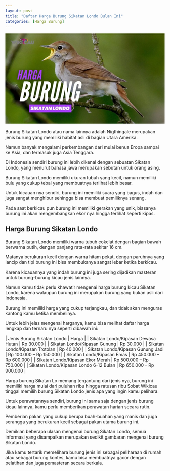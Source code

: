 ```yaml
---
layout: post
title: "Daftar Harga Burung Sikatan Londo Bulan Ini"
categories: [Harga Burung]
---
```


![Daftar Harga Burung Sikatan Londo Bulan Ini](/images/harga-burung-sikatan-londo.webp)

Burung Sikatan Londo atau nama lainnya adalah Nigthingale merupakan jenis burung yang memiliki habitat asli di bagian Utara Amerika.

Namun banyak mengalami perkembangan dari mulai benua Eropa sampai ke Asia, dan termasuk juga Asia Tenggara.

Di Indonesia sendiri burung ini lebih dikenal dengan sebuatan Sikatan Londo, yang menurut bahasa jawa merupakan sebutan untuk orang asing.

Burung Sikatan Londo memiliki ukuran tubuh yang kecil, namun memiliki bulu yang cukup tebal yang membuatnya terlihat lebih besar.

Untuk kicauan nya sendiri, burung ini memiliki suara yang bagus, indah dan juga sangat menghibur sehingga bisa membuat pemiliknya senang.

Pada saat berkicau pun burung ini memiliki gerakan yang unik, biasanya burung ini akan mengembangkan ekor nya hingga terlihat seperti kipas.

## Harga Burung Sikatan Londo

Burung Sikatan Londo memiliki warna tubuh cokelat dengan bagian bawah berwarna putih, dengan panjang rata-rata sekitar 16 cm.

Matanya berukuran kecil dengan warna hitam pekat, dengan paruhnya yang lancip dan tipi burung ini bisa membukanya sangat lebar ketika berkicau.

Karena kicauannya yang indah burung ini juga sering dijadikan masteran untuk burung-burung kicau jenis lainnya.

Namun kamu tidak perlu khawatir mengenai harga burung kicau Sikatan Londo, karena walaupun burung ini merupakan burung yang bukan asli dari Indonesia.

Burung ini memiliki harga yang cukup terjangkau, dan tidak akan menguras kantong kamu ketika membelinya.

Untuk lebih jelas mengenai harganya, kamu bisa melihat daftar harga lengkap dan ternaru nya seperti dibawah ini:

| Jenis Burung Sikatan Londo | Harga |
| Sikatan Londo/Kipasan Dewasa Hutan | Rp 30.000 |
| Sikatan Londo/Kipasan Gunung | Rp 30.000 |
| Sikatan Londo/Kipasan Trotolan | Rp 40.000 |
| Sikatan Londo/Kipasan Gunung Jadi | Rp 100.000 – Rp 150.000 |
| Sikatan Londo/Kipasan Emas | Rp 450.000 – Rp 600.000 |
| Sikatan Londo/Kipasan Ekor Merah | Rp 500.000 – Rp 750.000 |
| Sikatan Londo/Kipasan Londo 6-12 Bulan | Rp 650.000 – Rp 900.000 |

Harga burung Sikatan Lo memang tergantung dari jenis nya, burung ini memiliki harga mulai dari puluhan ribu hingga ratusan ribu Sobat Wikicau tinggal memilih burung Sikatan Londo jenis apa yang ingin kamu pelihara.

Untuk perawatannya sendiri, burung ini sama saja dengan jenis burung kicau lainnya, kamu perlu memberikan perawatan harian secara rutin.

Pemberian pakan yang cukup berupa buah-buahan yang manis dan juga serangga yang berukuran kecil sebagai pakan utama burung ini.

Demikian beberapa ulasan mengenai burung Sikatan Londo, semua informasi yang disampaikan merupakan sedikit gambaran mengenai burung Sikatan Londo.

Jika kamu tertarik memelihara burung jenis ini sebagai peliharaan di rumah atau sebagai burung kontes, kamu bisa membuatnya gacor dengan pelatihan dan juga pemasteran secara berkala.